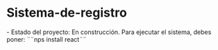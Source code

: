 <h1> Sistema-de-registro</h1>
- Estado del proyecto: En construcción.
Para ejecutar el sistema, debes poner:
¨¨nps install react¨¨
